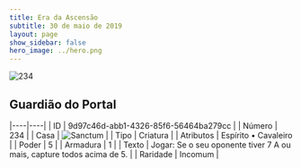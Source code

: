 ```yaml
---
title: Era da Ascensão
subtitle: 30 de maio de 2019
layout: page
show_sidebar: false
hero_image: ../hero.png
---
```


![234](https://cdn.keyforgegame.com/media/card_front/pt/435_234_MWRJRGC7W3J3_pt.png)

## Guardião do Portal

|----|----|
| ID | 9d97c46d-abb1-4326-85f6-56464ba279cc |
| Número | 234 |
| Casa | ![Sanctum](https://archonarcana.com/images/thumb/c/c7/Sanctum.png/22px-Sanctum.png "Santuário") |
| Tipo | Criatura |
| Atributos | Espírito • Cavaleiro |
| Poder | 5 |
| Armadura | 1 |
| Texto | Jogar: Se o seu oponente tiver 7 A ou mais, capture todos acima de 5. |
| Raridade | Incomum |

